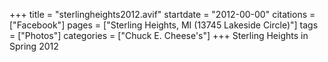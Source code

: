 +++
title = "sterlingheights2012.avif"
startdate = "2012-00-00"
citations = ["Facebook"]
pages = ["Sterling Heights, MI (13745 Lakeside Circle)"]
tags = ["Photos"]
categories = ["Chuck E. Cheese's"]
+++
Sterling Heights in Spring 2012
